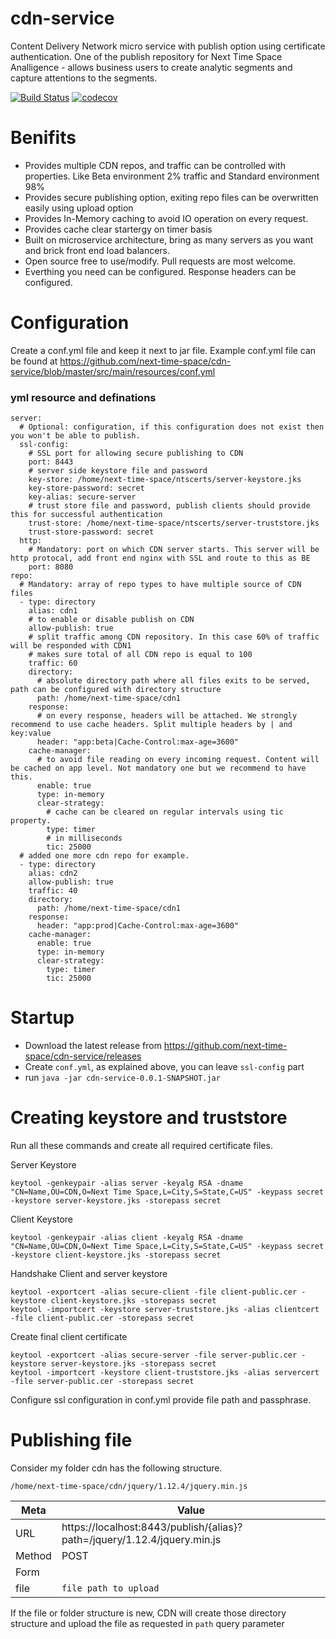 # cdn-service
Content Delivery Network micro service with publish option using certificate authentication. One of the publish repository for Next Time Space Analligence - allows business users to create analytic segments and capture attentions to the segments. 


[![Build Status](https://travis-ci.org/next-time-space/cdn-service.svg?branch=master)](https://travis-ci.org/next-time-space/cdn-service) [![codecov](https://codecov.io/gh/next-time-space/cdn-service/branch/master/graph/badge.svg)](https://codecov.io/gh/next-time-space/cdn-service)

# Benifits
* Provides multiple CDN repos, and traffic can be controlled with properties. Like Beta environment 2% traffic and Standard environment 98%
* Provides secure publishing option, exiting repo files can be overwritten easily using upload option
* Provides In-Memory caching to avoid IO operation on every request.
* Provides cache clear startergy on timer basis
* Built on microservice architecture, bring as many servers as you want and brick front end load balancers.
* Open source free to use/modify. Pull requests are most welcome.
* Everthing you need can be configured. Response headers can be configured.


# Configuration

Create a conf.yml file and keep it next to jar file. Example conf.yml file can be found at https://github.com/next-time-space/cdn-service/blob/master/src/main/resources/conf.yml

### yml resource and definations
```
server:
  # Optional: configuration, if this configuration does not exist then you won't be able to publish. 
  ssl-config:
    # SSL port for allowing secure publishing to CDN
    port: 8443
    # server side keystore file and password 
    key-store: /home/next-time-space/ntscerts/server-keystore.jks
    key-store-password: secret
    key-alias: secure-server
    # trust store file and password, publish clients should provide this for successful authentication 
    trust-store: /home/next-time-space/ntscerts/server-truststore.jks
    trust-store-password: secret
  http:
    # Mandatory: port on which CDN server starts. This server will be http protocal, add front end nginx with SSL and route to this as BE 
    port: 8080
repo:
  # Mandatory: array of repo types to have multiple source of CDN files 
  - type: directory
    alias: cdn1
    # to enable or disable publish on CDN
    allow-publish: true
    # split traffic among CDN repository. In this case 60% of traffic will be responded with CDN1
    # makes sure total of all CDN repo is equal to 100
    traffic: 60
    directory:
      # absolute directory path where all files exits to be served, path can be configured with directory structure
      path: /home/next-time-space/cdn1
    response:
      # on every response, headers will be attached. We strongly recommend to use cache headers. Split multiple headers by | and key:value 
      header: "app:beta|Cache-Control:max-age=3600"
    cache-manager:
      # to avoid file reading on every incoming request. Content will be cached on app level. Not mandatory one but we recommend to have this. 
      enable: true
      type: in-memory
      clear-strategy:
        # cache can be cleared on regular intervals using tic property. 
        type: timer
        # in milliseconds 
        tic: 25000
  # added one more cdn repo for example. 
  - type: directory
    alias: cdn2
    allow-publish: true
    traffic: 40
    directory:
      path: /home/next-time-space/cdn1
    response:
      header: "app:prod|Cache-Control:max-age=3600"
    cache-manager:
      enable: true
      type: in-memory
      clear-strategy:
        type: timer
        tic: 25000   
```
# Startup

* Download the latest release from https://github.com/next-time-space/cdn-service/releases
* Create `conf.yml`, as explained above, you can leave `ssl-config` part
* run `java -jar cdn-service-0.0.1-SNAPSHOT.jar`

# Creating keystore and truststore

Run all these commands and create all required certificate files.

Server Keystore


	keytool -genkeypair -alias server -keyalg RSA -dname "CN=Name,OU=CDN,O=Next Time Space,L=City,S=State,C=US" -keypass secret -keystore server-keystore.jks -storepass secret


Client Keystore

```
keytool -genkeypair -alias client -keyalg RSA -dname "CN=Name,OU=CDN,O=Next Time Space,L=City,S=State,C=US" -keypass secret -keystore client-keystore.jks -storepass secret
```

Handshake Client and server keystore

```
keytool -exportcert -alias secure-client -file client-public.cer -keystore client-keystore.jks -storepass secret
keytool -importcert -keystore server-truststore.jks -alias clientcert -file client-public.cer -storepass secret
```
Create final client certificate

```
keytool -exportcert -alias secure-server -file server-public.cer -keystore server-keystore.jks -storepass secret
keytool -importcert -keystore client-truststore.jks -alias servercert -file server-public.cer -storepass secret
```

Configure ssl configuration in conf.yml provide file path and passphrase.


# Publishing file

Consider my folder cdn has the following structure.

```
/home/next-time-space/cdn/jquery/1.12.4/jquery.min.js
```
Meta | Value
------------ | -------------
URL | https://localhost:8443/publish/{alias}?path=/jquery/1.12.4/jquery.min.js
Method | POST
Form | 
file | `file path to upload`

If the file or folder structure is new, CDN will create those directory structure and upload the file as requested in `path` query parameter

